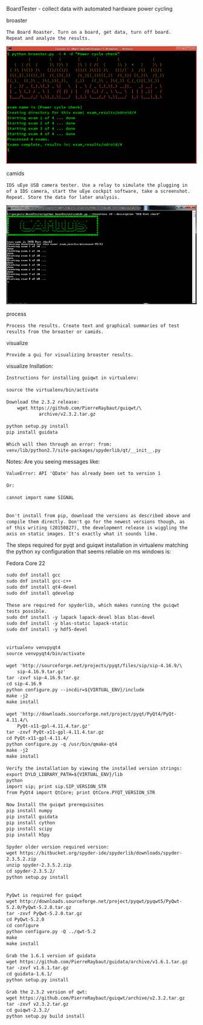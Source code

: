 BoardTester - collect data with automated hardware power cycling



broaster 

    The Board Roaster. Turn on a board, get data, turn off board.
    Repeat and analyze the results.

![broaster screenshot](/docs/broaster.png "broaster screenshot")

camids 

    IDS uEye USB camera tester. Use a relay to simulate the plugging in
    of a IDS camera, start the uEye cockpit software, take a screenshot.
    Repeat. Store the data for later analysis.


![camids screenshot](/docs/camids.png "camids screenshot")


process

    Process the results. Create text and graphical summaries of test
    results from the broaster or camids.


visualize

    Provide a gui for visualizing broaster results.

visualize Insllation:
    
    Instructions for installing guiqwt in virtualenv:

    source the virtualenv/bin/activate

    Download the 2.3.2 release:
        wget https://github.com/PierreRaybaut/guiqwt/\
                archive/v2.3.2.tar.gz

    python setup.py install
    pip install guidata

    Which will then through an error: from:
    venv/lib/python2.7/site-packages/spyderlib/qt/__init__.py

Notes:
    Are you seeing messages like:

    ValueError: API 'QDate' has already been set to version 1

    Or:

    cannot import name SIGNAL

   
    Don't install from pip, download the versions as described above and
    compile them directly. Don't go for the newest versions though, as 
    of this writing (20150827), the development release is wiggling the
    axis on static images. It's exactly what it sounds like.



The steps required for pyqt and guiqwt installation in virtualenv
matching the python xy configuration that seems reliable on ms windows
is:

Fedora Core 22

    sudo dnf install gcc
    sudo dnf install gcc-c++
    sudo dnf install qt4-devel
    sudo dnf install qdevelop

    These are required for spyderlib, which makes running the guiqwt
    tests possible.
    sudo dnf install -y lapack lapack-devel blas blas-devel
    sudo dnf install -y blas-static lapack-static 
    sudo dnf install -y hdf5-devel


    virtualenv venvpyqt4
    source venvpyqt4/bin/activate
    
    wget 'http://sourceforge.net/projects/pyqt/files/sip/sip-4.16.9/\
        sip-4.16.9.tar.gz'
    tar -zxvf sip-4.16.9.tar.gz
    cd sip-4.16.9
    python configure.py --incdir=${VIRTUAL_ENV}/include
    make -j2
    make install

    wget 'http://downloads.sourceforge.net/project/pyqt/PyQt4/PyQt-4.11.4/\
        PyQt-x11-gpl-4.11.4.tar.gz'
    tar -zxvf PyQt-x11-gpl-4.11.4.tar.gz
    cd PyQt-x11-gpl-4.11.4/
    python configure.py -q /usr/bin/qmake-qt4
    make -j2
    make install
   
    Verify the installation by viewing the installed version strings: 
    export DYLD_LIBRARY_PATH=${VIRTUAL_ENV}/lib
    python
    import sip; print sip.SIP_VERSION_STR
    from PyQt4 import QtCore; print QtCore.PYQT_VERSION_STR

    Now Install the guiqwt prerequisites
    pip install numpy
    pip install guidata
    pip install cython
    pip install scipy
    pip install h5py

    Spyder older version required version:
    wget https://bitbucket.org/spyder-ide/spyderlib/downloads/spyder-2.3.5.2.zip
    unzip spyder-2.3.5.2.zip
    cd spyder-2.3.5.2/
    python setup.py install


    PyQwt is required for guiqwt
    wget http://downloads.sourceforge.net/project/pyqwt/pyqwt5/PyQwt-5.2.0/PyQwt-5.2.0.tar.gz
    tar -zxvf PyQwt-5.2.0.tar.gz
    cd PyQwt-5.2.0
    cd configure
    python configure.py -Q ../qwt-5.2
    make
    make install

    Grab the 1.6.1 version of guidata
    wget https://github.com/PierreRaybaut/guidata/archive/v1.6.1.tar.gz
    tar -zxvf v1.6.1.tar.gz
    cd guidata-1.6.1/
    python setup.py install

    Grab the 2.3.2 version of qwt:
    wget https://github.com/PierreRaybaut/guiqwt/archive/v2.3.2.tar.gz
    tar -zxvf v2.3.2.tar.gz
    cd guiqwt-2.3.2/
    python setup.py build install
    

